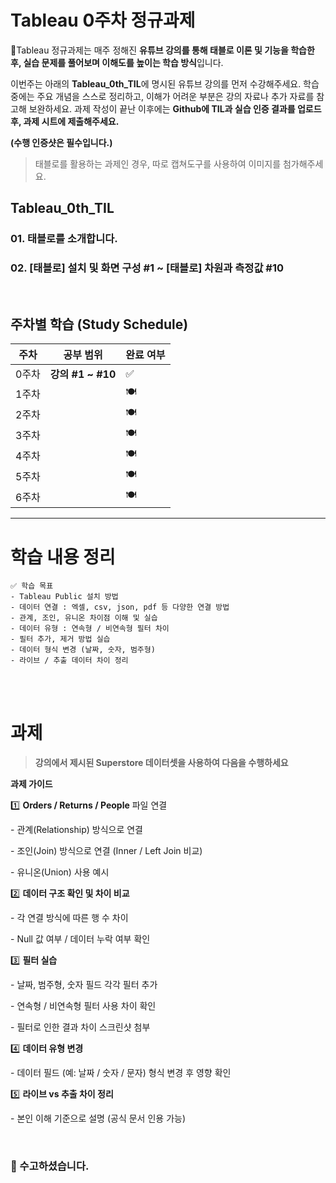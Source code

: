 # Tableau 0주차 정규과제

📌Tableau 정규과제는 매주 정해진 **유튜브 강의를 통해 태블로 이론 및 기능을 학습한 후, 실습 문제를 풀어보며 이해도를 높이는 학습 방식**입니다. 

이번주는 아래의 **Tableau_0th_TIL**에 명시된 유튜브 강의를 먼저 수강해주세요. 학습 중에는 주요 개념을 스스로 정리하고, 이해가 어려운 부분은 강의 자료나 추가 자료를 참고해 보완하세요. 과제 작성이 끝난 이후에는 **Github에 TIL과 실습 인증 결과를 업로드 후, 과제 시트에 제출해주세요.**



**(수행 인증샷은 필수입니다.)** 

> 태블로를 활용하는 과제인 경우, 따로 캡쳐도구를 사용하여 이미지를 첨가해주세요.



## Tableau_0th_TIL

### 01. 태블로를 소개합니다. 

### 02. [태블로] 설치 및 화면 구성 #1 ~ [태블로] 차원과 측정값 #10 #



<br>

## 주차별 학습 (Study Schedule)

| 주차  | 공부 범위         | 완료 여부 |
| ----- | ----------------- | --------- |
| 0주차 | **강의 #1 ~ #10** | ✅         |
| 1주차 |                   | 🍽️         |
| 2주차 |                   | 🍽️         |
| 3주차 |                   | 🍽️         |
| 4주차 |                   | 🍽️         |
| 5주차 |                   | 🍽️         |
| 6주차 |                   | 🍽️         |

<!-- 여기까진 그대로 둬 주세요-->



---

<!-- 이번 주 강의를 듣고 배운 내용을 간단하게 정리해주세요. 형식은 자유이며, 핵심 내용이나 새롭게 알게 된 점 등을 가볍게 메모하는 수준으로 작성하면 됩니다.-->

# 학습 내용 정리

~~~
✅ 학습 목표
- Tableau Public 설치 방법
- 데이터 연결 : 엑셀, csv, json, pdf 등 다양한 연결 방법
- 관계, 조인, 유니온 차이점 이해 및 실습
- 데이터 유형 : 연속형 / 비연속형 필터 차이
- 필터 추가, 제거 방법 실습 
- 데이터 형식 변경 (날짜, 숫자, 범주형)
- 라이브 / 추출 데이터 차이 정리 
~~~






<br>
<br>

# 과제

> **강의에서 제시된 Superstore 데이터셋을 사용하여 다음을 수행하세요**

**과제 가이드**



1️⃣ **Orders / Returns / People** 파일 연결  

\- 관계(Relationship) 방식으로 연결  

\- 조인(Join) 방식으로 연결 (Inner / Left Join 비교)  

\- 유니온(Union) 사용 예시



2️⃣ **데이터 구조 확인 및 차이 비교**  

\- 각 연결 방식에 따른 행 수 차이  

\- Null 값 여부 / 데이터 누락 여부 확인



3️⃣ **필터 실습**

\- 날짜, 범주형, 숫자 필드 각각 필터 추가

\- 연속형 / 비연속형 필터 사용 차이 확인

\- 필터로 인한 결과 차이 스크린샷 첨부



4️⃣ **데이터 유형 변경**

\- 데이터 필드 (예: 날짜 / 숫자 / 문자) 형식 변경 후 영향 확인



5️⃣ **라이브 vs 추출 차이 정리**  

\- 본인 이해 기준으로 설명 (공식 문서 인용 가능)



<!-- 제출 방법 : (데이터 연결 /필터 / 조인 결과 등) 주요 캡처 사진 필요, 과제 인증 스크린샷을 포함하여 과제를 제출해주세요. -->



<br>

### 🎉 수고하셨습니다.
